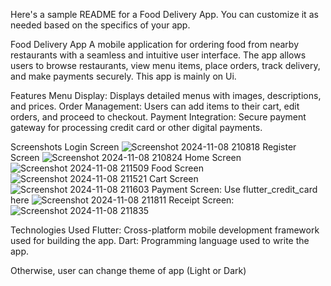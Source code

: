 Here's a sample README for a Food Delivery App. You can customize it as needed based on the specifics of your app.

Food Delivery App
A mobile application for ordering food from nearby restaurants with a seamless and intuitive user interface. The app allows users to browse restaurants, view menu items, place orders, track delivery, and make payments securely. This app is mainly on Ui.

Features
Menu Display: Displays detailed menus with images, descriptions, and prices.
Order Management: Users can add items to their cart, edit orders, and proceed to checkout.
Payment Integration: Secure payment gateway for processing credit card or other digital payments.


Screenshots
Login Screen
![Screenshot 2024-11-08 210818](https://github.com/user-attachments/assets/a6eee95b-abdc-4c90-be71-7f87a6f9af6e)
Register Screen
![Screenshot 2024-11-08 210824](https://github.com/user-attachments/assets/20143cd6-5957-4b37-bc1d-5513b7587e58)
Home Screen
![Screenshot 2024-11-08 211509](https://github.com/user-attachments/assets/fb7061bc-eab3-46e9-add8-88b853907fee)
Food Screen
![Screenshot 2024-11-08 211521](https://github.com/user-attachments/assets/9d119146-f4f3-47cc-9f77-a3a9a9852b30)
Cart Screen
![Screenshot 2024-11-08 211603](https://github.com/user-attachments/assets/e0918e64-ede7-4ad9-9cc9-592ca085f6c2)
Payment Screen: Use flutter_credit_card here
![Screenshot 2024-11-08 211811](https://github.com/user-attachments/assets/a564a0a9-162e-4cc5-abb0-15c2323de42d)
Receipt Screen:
![Screenshot 2024-11-08 211835](https://github.com/user-attachments/assets/085eb0de-0625-4221-bbd9-adb2cc19d011)


Technologies Used
Flutter: Cross-platform mobile development framework used for building the app.
Dart: Programming language used to write the app.

Otherwise, user can change theme of app (Light or Dark)
